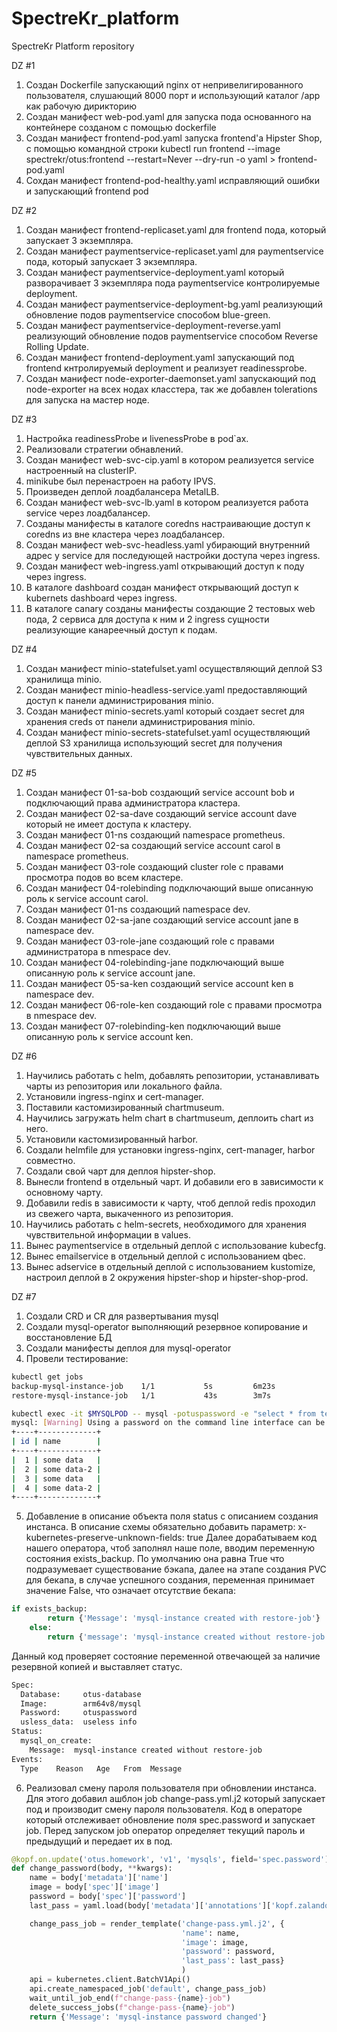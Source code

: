 # SpectreKr_platform
SpectreKr Platform repository

DZ #1
1. Создан Dockerfile запускающий nginx от непривелигированного пользователя, слушающий 8000 порт и использующий каталог /app как рабочую дирикторию
2. Создан манифест web-pod.yaml для запуска пода основанного на контейнере созданом с помощью dockerfile
3. Создан манифест frontend-pod.yaml запуска frontend'a Hipster Shop, с помощью командной строки kubectl run frontend --image spectrekr/otus:frontend --restart=Never --dry-run -o yaml > frontend-pod.yaml
4. Сохдан манифест frontend-pod-healthy.yaml исправляющий ошибки и запускающий frontend pod

DZ #2
1. Создан манифест frontend-replicaset.yaml для frontend пода, который запускает 3 экземпляра.
2. Создан манифест paymentservice-replicaset.yaml для paymentservice пода, который запускает 3 экземпляра.
3. Создан манифест paymentservice-deployment.yaml который разворачивает 3 экземпляра пода paymentservice контролируемые deployment.
4. Создан манифест paymentservice-deployment-bg.yaml реализующий обновление подов paymentservice способом blue-green.
5. Создан манифест paymentservice-deployment-reverse.yaml реализующий обновление подов paymentservice способом Reverse Rolling Update.
6. Создан манифест frontend-deployment.yaml запускающий под frontend кнтролируемый deployment и реализует readinessprobe.
7. Создан манифест node-exporter-daemonset.yaml запускающий под node-exporter на всех нодах класстера, так же добавлен tolerations для запуска на мастер ноде.

DZ #3
1. Настройка readinessProbe и livenessProbe в pod`ах.
2. Реализовали стратегии обнавлений.
3. Создан манифест web-svc-cip.yaml в котором реализуется service настроенный на clusterIP.
4. minikube был перенастроен на работу IPVS.
5. Произведен деплой лоадбалансера MetalLB.
6. Создан манифест web-svc-lb.yaml в котором реализуется работа service через лоадбалансер.
7. Созданы манифесты в каталоге coredns настраивающие доступ к coredns из вне кластера через лоадбалансер.
8. Создан манифест web-svc-headless.yaml убирающий внутренний адрес у service для последующей настройки доступа через ingress.
9. Создан манифест web-ingress.yaml открывающий доступ к поду через ingress.
10. В каталоге dashboard создан манифест открывающий доступ к kubernets dashboard через ingress.
11. В каталоге canary созданы манифесты создающие 2 тестовых web пода, 2 сервиса для доступа к ним и 2 ingress сущности реализующие канареечный доступ к подам.

DZ #4
1. Создан манифест minio-statefulset.yaml осуществляющий деплой S3 хранилища minio.
2. Создан манифест minio-headless-service.yaml предоставляющий доступ к панели администрирования minio.
3. Создан манифест minio-secrets.yaml который создает secret для хранения creds от панели администрирования minio.
4. Создан манифест minio-secrets-statefulset.yaml осуществляющий деплой S3 хранилища использующий secret для получения чувствительных данных.

DZ #5
1. Создан манифест 01-sa-bob создающий service account bob и подключающий права администратора кластера.
2. Создан манифест 02-sa-dave создающий service account dave который не имеет доступа к кластеру.
3. Создан манифест 01-ns создающий namespace prometheus.
4. Создан манифест 02-sa создающий service account carol в namespace prometheus.
5. Создан манифест 03-role создающий cluster role с правами просмотра подов во всем кластере.
6. Создан манифест 04-rolebinding подключающий выше описанную роль к service account carol.
7. Создан манифест 01-ns создающий namespace dev.
8. Создан манифест 02-sa-jane создающий service account jane в namespace dev.
9. Создан манифест 03-role-jane создающий role с правами администратора в nmespace dev.
10. Создан манифест 04-rolebinding-jane подключающий выше описанную роль к service account jane.
11. Создан манифест 05-sa-ken создающий service account ken в namespace dev.
12. Создан манифест 06-role-ken создающий role с правами просмотра в nmespace dev.
13. Создан манифест 07-rolebinding-ken подключающий выше описанную роль к service account ken.

DZ #6
1. Научились работать с helm, добавлять репозитории, устанавливать чарты из репозитория или локального файла.
2. Установили ingress-nginx и cert-manager.
3. Поставили кастомизированный chartmuseum.
4. Научились загружать helm chart в chartmuseum, деплоить chart из него.
5. Установили кастомизированный harbor.
6. Создали helmfile для установки ingress-nginx, cert-manager, harbor совместно.
7. Создали свой чарт для деплоя hipster-shop.
8. Вынесли frontend в отдельный чарт. И добавили его в зависимости к основному чарту.
9. Добавили redis в зависимости к чарту, чтоб деплой redis проходил из свежего чарта, выкаченного из репозитория.
10. Научились работать с helm-secrets, необходимого для хранения чувствительной информации в values.
11. Вынес paymentservice в отдельный деплой с использование kubecfg.
12. Вынес emailservice в отдельный деплой с использованием qbec.
13. Вынес adservice в отдельный деплой с использованием kustomize, настроил деплой в 2 окружения hipster-shop и hipster-shop-prod.

DZ #7
1. Создали CRD и CR для развертывания mysql
2. Создали mysql-operator выполняющий резервное копирование и восстановление БД
3. Создали манифесты деплоя для mysql-operator
4. Провели тестирование:
```bash
kubectl get jobs
backup-mysql-instance-job    1/1           5s         6m23s
restore-mysql-instance-job   1/1           43s        3m7s
```
```bash
kubectl exec -it $MYSQLPOD -- mysql -potuspassword -e "select * from test;" otus-database
mysql: [Warning] Using a password on the command line interface can be insecure.
+----+-------------+
| id | name        |
+----+-------------+
|  1 | some data   |
|  2 | some data-2 |
|  3 | some data   |
|  4 | some data-2 |
+----+-------------+
```
5. Добавление в описание объекта поля status с описанием создания инстанса.
В описание схемы обязательно добавить параметр:
x-kubernetes-preserve-unknown-fields: true
Далее дорабатываем код нашего оператора, чтоб заполнял наше поле, вводим переменную состояния exists_backup. По умолчанию она равна True что подразумевает существование бэкапа, далее на этапе создания PVC для бекапа, в случае успешного создания, переменная принимает значение False, что означает отсутствие бекапа:
```python
if exists_backup:
        return {'Message': 'mysql-instance created with restore-job'}
    else:
        return {'message': 'mysql-instance created without restore-job'}
```
Данный код проверяет состояние переменной отвечающей за наличие резервной копией и выставляет статус.
```bash
Spec:
  Database:     otus-database
  Image:        arm64v8/mysql
  Password:     otuspassword
  usless_data:  useless info
Status:
  mysql_on_create:
    Message:  mysql-instance created without restore-job
Events:
  Type    Reason   Age   From  Message
```
6. Реализовал смену пароля пользователя при обновлении инстанса.
Для этого добавил ашблон job change-pass.yml.j2 который запускает под и производит смену пароля пользователя.
Код в операторе который отслеживает обновление поля spec.password и запускает job. Перед запуском job оператор определяет текущий пароль и предыдущий и передает их в под.
```python
@kopf.on.update('otus.homework', 'v1', 'mysqls', field='spec.password')
def change_password(body, **kwargs):
    name = body['metadata']['name']
    image = body['spec']['image']
    password = body['spec']['password']
    last_pass = yaml.load(body['metadata']['annotations']['kopf.zalando.org/last-handled-configuration'], Loader=SafeLoader)['spec']['password']

    change_pass_job = render_template('change-pass.yml.j2', {
                                      'name': name,
                                      'image': image,
                                      'password': password,
                                      'last_pass': last_pass}
                                      )
    api = kubernetes.client.BatchV1Api()
    api.create_namespaced_job('default', change_pass_job)
    wait_until_job_end(f"change-pass-{name}-job")
    delete_success_jobs(f"change-pass-{name}-job")
    return {'Message': 'mysql-instance password changed'}
```